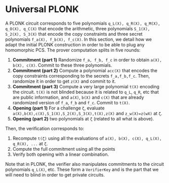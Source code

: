 # Universal PLONK

A PLONK circuit corresponds to five polynomials `q_L(X), q_R(X), q_M(X), q_O(X), q_C(X)` that encode the arithmetic, three polynomials `S_1(X), S_2(X), S_3(X)` that encode the copy constraints and three secret polynomials `f_a(X), f_b(X), f_c(X)`. In this section, we detail how we adapt the initial PLONK construction in order to be able to plug any homomorphic PCS. The prover computation splits in five rounds:
1. **Commitment (part 1)** Randomize `f_a, f_b, f_c` in order to obtain `a(X), b(X), c(X)`. Commit to these three polynomials.
2. **Commitment (part 2)** Compute a polynomial `acc(X)` that encodes the copy constraints corresponding to the secrets `f_a,f_b,f_c`. Then, randomize it in order to get `z(X)` and commit to it.
3. **Commitment (part 3)** Compute a very large polynomial `t(X)` encoding the circuit. `t(X)` is not blinded because it is related to `q_L`, `q_R`, etc that are public information, and `a(X)`, `b(X)` and `c(X)` that are already randomized version of `f_a`, `f_b` and `f_c`. Commit to `t(X)`.
4. **Opening (part 1)** For a challenge `ζ`, evaluate `a(X),b(X),c(X),S_1(X),S_2(X),S_3(X),t(X),z(X)` and `z_w(X)=z(wX)` at `ζ`. 
5. **Opening (part 2)** two polynomials at `ζ` (related to all what is above).

Then, the verification corresponds to:
1. Recompute `t(ζ)` using all the evaluations of `a(X), b(X), c(X), q_L(X), q_R(X), ...` at `ζ`.
2. Compute the full commitment using all the points
3. Verify both opening with a linear combination.

Note that in PLONK, the verifier also manipulates commitments to the circuit polynomials `q_L(X)`, etc. These form a `VerifierKey` and is the part that we will need to blind in order to get private circuits. 